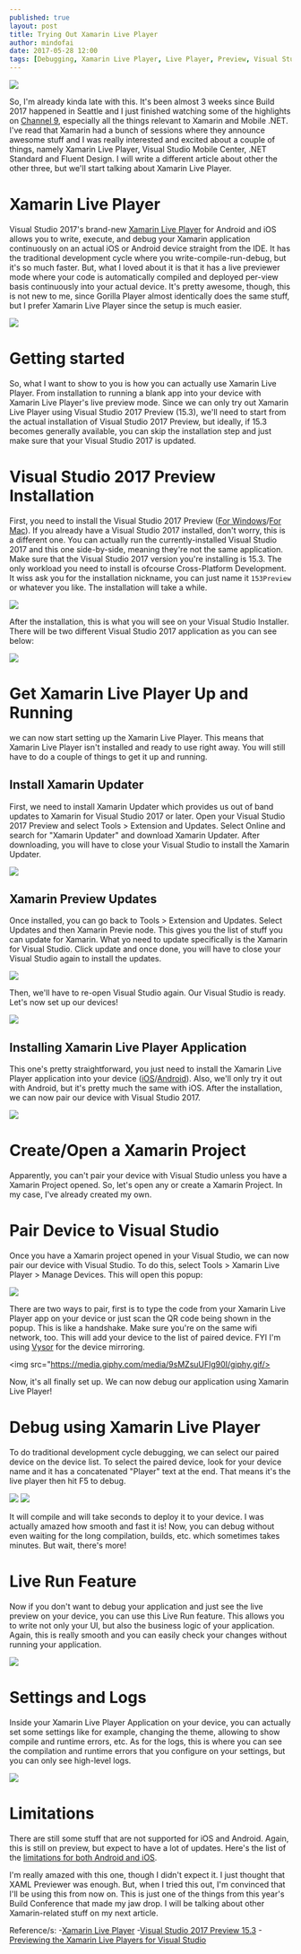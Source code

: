 ```yaml
---
published: true
layout: post
title: Trying Out Xamarin Live Player
author: mindofai
date: 2017-05-28 12:00
tags: [Debugging, Xamarin Live Player, Live Player, Preview, Visual Studio, Mobile, iOS, Android, Xamarin, Xamarin. Forms]
---
```


<img src="{{site.baseurl}}/XLP-1.png"/>

So, I'm already kinda late with this. It's been almost 3 weeks since Build 2017 happened in Seattle and I just finished watching some of the highlights on [Channel 9](https://channel9.msdn.com/Events/Build/2017), especially all the things relevant to Xamarin and Mobile .NET. I've read that Xamarin had a bunch of sessions where they announce awesome stuff and I was really interested and excited about a couple of things, namely Xamarin Live Player, Visual Studio Mobile Center, .NET Standard and Fluent Design. I will write a different article about other the other three, but we'll start talking about Xamarin Live Player.

# Xamarin Live Player

Visual Studio 2017's brand-new [Xamarin Live Player](https://www.xamarin.com/live?utm_medium=Blog&utm_source=Xamarin_blog_5_11_MI&utm_campaign=msbuild_2017) for Android and iOS allows you to write, execute, and debug your Xamarin application continuously on an actual iOS or Android device straight from the IDE. It has the traditional development cycle where you write-compile-run-debug, but it's so much faster. But, what I loved about it is that it has a live previewer mode where your code is automatically compiled and deployed per-view basis continuously into your actual device. It's pretty awesome, though, this is not new to me, since Gorilla Player almost identically does the same stuff, but I prefer Xamarin Live Player since the setup is much easier.


<img src="{{site.baseurl}}/XLP-2.png"/>

# Getting started

So, what I want to show to you is how you can actually use Xamarin Live Player. From installation to running a blank app into your device with Xamarin Live Player's live preview mode. Since we can only try out Xamarin Live Player using Visual Studio 2017 Preview (15.3), we'll need to start from the actual installation of Visual Studio 2017 Preview, but ideally, if 15.3 becomes generally available, you can skip the installation step and just make sure that your Visual Studio 2017 is updated.

# Visual Studio 2017 Preview Installation

First, you need to install the Visual Studio 2017 Preview ([For Windows](https://www.visualstudio.com/en-us/news/releasenotes/vs2017-preview-relnotes)/[For Mac](https://developer.xamarin.com/recipes/cross-platform/ide/change_updates_channel/#xamarinstudio)). If you already have a Visual Studio 2017 installed, don't worry, this is a different one. You can actually run the currently-installed Visual Studio 2017 and this one side-by-side, meaning they're not the same application. Make sure that the Visual Studio 2017 version you're installing is 15.3. The only workload you need to install is ofcourse Cross-Platform Development. It wiss ask you for the installation nickname, you can just name it `153Preview` or whatever you like. The installation will take a while.

<img src="{{site.baseurl}}/XLP-3.png"/>

After the installation, this is what you will see on your Visual Studio Installer. There will be two different Visual Studio 2017 application as you can see below:

<img src="{{site.baseurl}}/XLP-4.png"/>

# Get Xamarin Live Player Up and Running

 we can now start setting up the Xamarin Live Player. This means that Xamarin Live Player isn't installed and ready to use right away. You will still have to do a couple of things to get it up and running.

## Install Xamarin Updater

First, we need to install Xamarin Updater which provides us out of band updates to Xamarin for Visual Studio 2017 or later. Open your Visual Studio 2017 Preview and select Tools > Extension and Updates. Select Online and search for "Xamarin Updater" and download Xamarin Updater. After downloading, you will have to close your Visual Studio to install the Xamarin Updater.

<img src="{{site.baseurl}}/XLP-5.png"/>

## Xamarin Preview Updates

Once installed, you can go back to Tools > Extension and Updates. Select Updates and then Xamarin Previe node. This gives you the list of stuff you can update for Xamarin. What yo need to update specifically is the Xamarin for Visual Studio. Click update and once done, you will have to close your Visual Studio again to install the updates. 

<img src="{{site.baseurl}}/XLP-6.png"/>

Then, we'll have to re-open Visual Studio again. Our Visual Studio is ready. Let's now set up our devices!

<img src="{{site.baseurl}}/XLP-7.png"/>

## Installing Xamarin Live Player Application

This one's pretty straightforward, you just need to install the Xamarin Live Player application into your device ([iOS](https://itunes.apple.com/us/app/xamarin-live-player/id1228841832?ls=1&mt=8)/[Android](https://play.google.com/store/apps/details?id=com.xamarin.live)). Also, we'll only try it out with Android, but it's pretty much the same with iOS. After the installation, we can now pair our device with Visual Studio 2017.

<img src="{{site.baseurl}}/XLP-8.jpg"/>

# Create/Open a Xamarin Project

Apparently, you can't pair your device with Visual Studio unless you have a Xamarin Project opened. So, let's open any or create a Xamarin Project. In my case, I've already created my own.

# Pair Device to Visual Studio
Once you have a Xamarin project opened in your Visual Studio, we can now pair our device with Visual Studio. To do this, select Tools > Xamarin Live Player > Manage Devices. This will open this popup:

<img src="{{site.baseurl}}/XLP-9.png"/>

There are two ways to pair, first is to type the code from your Xamarin Live Player app on your device or just scan the QR code being shown in the popup. This is like a handshake. Make sure you're on the same wifi network, too. This will add your device to the list of paired device. FYI I'm using [Vysor](https://www.vysor.io/) for the device mirroring.

<img src="https://media.giphy.com/media/9sMZsuUFlg90I/giphy.gif/>

Now, it's all finally set up. We can now debug our application using Xamarin Live Player!

# Debug using Xamarin Live Player 

To do traditional development cycle debugging, we can select our paired device on the device list. To select the paired device, look for your device name and it has a concatenated "Player" text at the end. That means it's the live player then hit F5 to debug.

<img src="{{site.baseurl}}/XLP-10.png"/>

<img src="https://media.giphy.com/media/l0Iy3PnprUKYbCb1m/giphy.gif"/>

It will compile and will take seconds to deploy it to your device. I was actually amazed how smooth and fast it is! Now, you can debug without even waiting for the long compilation, builds, etc. which sometimes takes minutes. But wait, there's more!

# Live Run Feature

Now if you don't want to debug your application and just see the live preview on your device, you can use this Live Run feature. This allows you to write not only your UI, but also the business logic of your application. Again, this is really smooth and you can easily check your changes without running your application.

<img src="https://media.giphy.com/media/l0IyiH4cWGctrIv7y/giphy.gif"/>

# Settings and Logs

Inside your Xamarin Live Player Application on your device, you can actually set some settings like for example, changing the theme, allowing to show compile and runtime errors, etc. As for the logs, this is where you can see the compilation and runtime errors that you configure on your settings, but you can only see high-level logs.

<img src="{{site.baseurl}}/XLP-11.png"/>

# Limitations

There are still some stuff that are not supported for iOS and Android. Again, this is still on preview, but expect to have a lot of updates. Here's the list of the [limitations for both Android and iOS](https://developer.xamarin.com/guides/cross-platform/live/limitations/).

I'm really amazed with this one, though I didn't expect it. I just thought that XAML Previewer was enough. But, when I tried this out, I'm convinced that I'll be using this from now on. This is just one of the things from this year's Build Conference that made my jaw drop. I will be talking about other Xamarin-related stuff on my next article.

Reference/s:
-[Xamarin Live Player](https://developer.xamarin.com/guides/cross-platform/live/)
-[Visual Studio 2017 Preview 15.3](https://www.visualstudio.com/en-us/news/releasenotes/vs2017-preview-relnotes)
-[Previewing the Xamarin Live Players for Visual Studio](https://blog.xamarin.com/live-player/)
